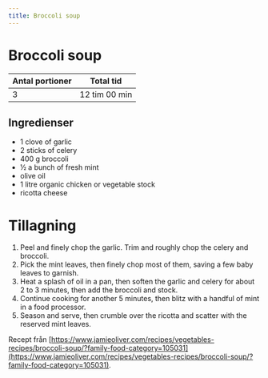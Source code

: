 ```yaml
---
title: Broccoli soup
---
```

# Broccoli soup

| Antal portioner | Total tid     |
| --------------- | ------------- |
| 3               | 12 tim 00 min |

## Ingredienser
* 1 clove of garlic 
* 2 sticks of celery 
* 400 g broccoli 
* ½ a bunch of fresh mint 
*   olive oil 
* 1 litre organic chicken or vegetable stock  
*   ricotta cheese  

# Tillagning
<ol class="recipeSteps"><li>Peel and finely chop the garlic. Trim and roughly chop the celery and broccoli. </li><li>Pick the mint leaves, then finely chop most of them, saving a few baby leaves to garnish.</li><li>Heat a splash of oil in a pan, then soften the garlic and celery for about 2 to 3 minutes, then add the broccoli and stock. </li><li>Continue cooking for another 5 minutes, then blitz with a handful of mint in a food processor. </li><li>Season and serve, then crumble over the ricotta and scatter with the reserved mint leaves.</li></ol>


Recept från [https://www.jamieoliver.com/recipes/vegetables-recipes/broccoli-soup/?family-food-category=105031](https://www.jamieoliver.com/recipes/vegetables-recipes/broccoli-soup/?family-food-category=105031).
